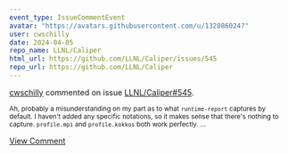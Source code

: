 ```yaml
---
event_type: IssueCommentEvent
avatar: "https://avatars.githubusercontent.com/u/132086024?"
user: cwschilly
date: 2024-04-05
repo_name: LLNL/Caliper
html_url: https://github.com/LLNL/Caliper/issues/545
repo_url: https://github.com/LLNL/Caliper
---
```


<a href='https://github.com/cwschilly' target='_blank'>cwschilly</a> commented on issue <a href='https://github.com/LLNL/Caliper/issues/545' target='_blank'>LLNL/Caliper#545</a>.

<small>Ah, probably a misunderstanding on my part as to what `runtime-report` captures by default. I haven't added any specific notations, so it makes sense that there's nothing to capture. `profile.mpi` and `profile.kokkos` both work perfectly.  ...</small>

<a href='https://github.com/LLNL/Caliper/issues/545' target='_blank'>View Comment</a>